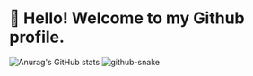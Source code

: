 # 👋 Hello! Welcome to my Github profile.
![Anurag's GitHub stats](https://github-readme-stats.vercel.app/api?username=anuraghazra&show_icons=true&theme=transparent)
<picture>
  <source media="(prefers-color-scheme: dark)" srcset="github-snake-dark.svg" />
  <source media="(prefers-color-scheme: light)" srcset="github-snake.svg" />
  <img alt="github-snake" src="github-snake.svg" />
</picture>
